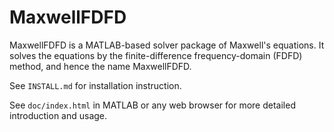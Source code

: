 MaxwellFDFD
===========
MaxwellFDFD is a MATLAB-based solver package of Maxwell's equations.  It solves the equations by the finite-difference frequency-domain (FDFD) method, and hence the name MaxwellFDFD.

See `INSTALL.md` for installation instruction.

See `doc/index.html` in MATLAB or any web browser for more detailed introduction and usage.
